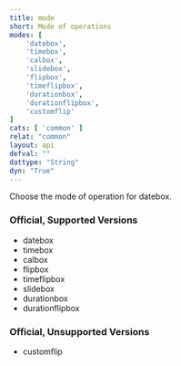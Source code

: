 ```yaml
---
title: mode
short: Mode of operations
modes: [
	'datebox',
	'timebox',
	'calbox',
	'slidebox',
	'flipbox',
	'timeflipbox',
	'durationbox',
	'durationflipbox',
	'customflip'
]
cats: [ 'common' ]
relat: "common"
layout: api
defval: ""
dattype: "String"
dyn: "True"
---
```


Choose the mode of operation for datebox.

### Official, Supported Versions

 - datebox
 - timebox
 - calbox
 - flipbox
 - timeflipbox
 - slidebox
 - durationbox
 - durationflipbox

### Official, Unsupported Versions

 - customflip
